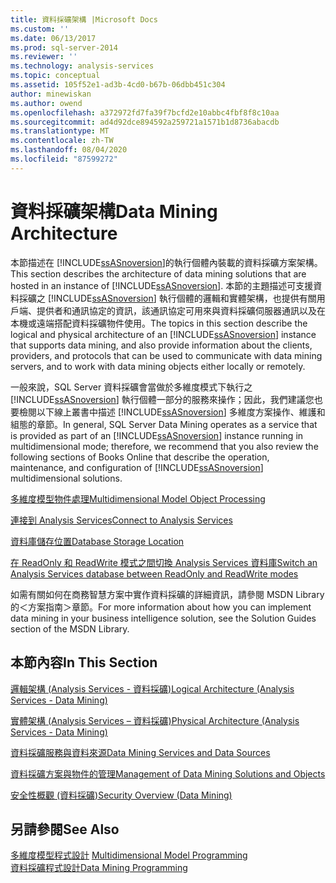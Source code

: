 ```yaml
---
title: 資料採礦架構 |Microsoft Docs
ms.custom: ''
ms.date: 06/13/2017
ms.prod: sql-server-2014
ms.reviewer: ''
ms.technology: analysis-services
ms.topic: conceptual
ms.assetid: 105f52e1-ad3b-4cd0-b67b-06dbb451c304
author: minewiskan
ms.author: owend
ms.openlocfilehash: a372972fd7fa39f7bcfd2e10abbc4fbf8f8c10aa
ms.sourcegitcommit: ad4d92dce894592a259721a1571b1d8736abacdb
ms.translationtype: MT
ms.contentlocale: zh-TW
ms.lasthandoff: 08/04/2020
ms.locfileid: "87599272"
---
```

# <a name="data-mining-architecture"></a><span data-ttu-id="f067d-102">資料採礦架構</span><span class="sxs-lookup"><span data-stu-id="f067d-102">Data Mining Architecture</span></span>
  <span data-ttu-id="f067d-103">本節描述在 [!INCLUDE[ssASnoversion](../../includes/ssasnoversion-md.md)]的執行個體內裝載的資料採礦方案架構。</span><span class="sxs-lookup"><span data-stu-id="f067d-103">This section describes the architecture of data mining solutions that are hosted in an instance of [!INCLUDE[ssASnoversion](../../includes/ssasnoversion-md.md)].</span></span> <span data-ttu-id="f067d-104">本節的主題描述可支援資料採礦之 [!INCLUDE[ssASnoversion](../../includes/ssasnoversion-md.md)] 執行個體的邏輯和實體架構，也提供有關用戶端、提供者和通訊協定的資訊，該通訊協定可用來與資料採礦伺服器通訊以及在本機或遠端搭配資料採礦物件使用。</span><span class="sxs-lookup"><span data-stu-id="f067d-104">The topics in this section describe the logical and physical architecture of an [!INCLUDE[ssASnoversion](../../includes/ssasnoversion-md.md)] instance that supports data mining, and also provide information about the clients, providers, and protocols that can be used to communicate with data mining servers, and to work with data mining objects either locally or remotely.</span></span>  
  
 <span data-ttu-id="f067d-105">一般來說，SQL Server 資料採礦會當做於多維度模式下執行之 [!INCLUDE[ssASnoversion](../../includes/ssasnoversion-md.md)] 執行個體一部分的服務來操作；因此，我們建議您也要檢閱以下線上叢書中描述 [!INCLUDE[ssASnoversion](../../includes/ssasnoversion-md.md)] 多維度方案操作、維護和組態的章節。</span><span class="sxs-lookup"><span data-stu-id="f067d-105">In general, SQL Server Data Mining operates as a service that is provided as part of an [!INCLUDE[ssASnoversion](../../includes/ssasnoversion-md.md)] instance running in multidimensional mode; therefore, we recommend that you also review the following sections of Books Online that describe the operation, maintenance, and configuration of [!INCLUDE[ssASnoversion](../../includes/ssasnoversion-md.md)] multidimensional solutions.</span></span>  
  
 [<span data-ttu-id="f067d-106">多維度模型物件處理</span><span class="sxs-lookup"><span data-stu-id="f067d-106">Multidimensional Model Object Processing</span></span>](../multidimensional-models/processing-a-multidimensional-model-analysis-services.md)  
  
 [<span data-ttu-id="f067d-107">連接到 Analysis Services</span><span class="sxs-lookup"><span data-stu-id="f067d-107">Connect to Analysis Services</span></span>](../instances/connect-to-analysis-services.md)  
  
 [<span data-ttu-id="f067d-108">資料庫儲存位置</span><span class="sxs-lookup"><span data-stu-id="f067d-108">Database Storage Location</span></span>](../multidimensional-models/database-storage-location.md)  
  
 [<span data-ttu-id="f067d-109">在 ReadOnly 和 ReadWrite 模式之間切換 Analysis Services 資料庫</span><span class="sxs-lookup"><span data-stu-id="f067d-109">Switch an Analysis Services database between ReadOnly and ReadWrite modes</span></span>](../multidimensional-models/switch-an-analysis-services-database-between-readonly-and-readwrite-modes.md)  
  
 <span data-ttu-id="f067d-110">如需有關如何在商務智慧方案中實作資料採礦的詳細資訊，請參閱 MSDN Library 的＜方案指南＞章節。</span><span class="sxs-lookup"><span data-stu-id="f067d-110">For more information about how you can implement data mining in your business intelligence solution, see the Solution Guides section of the MSDN Library.</span></span>  
  
## <a name="in-this-section"></a><span data-ttu-id="f067d-111">本節內容</span><span class="sxs-lookup"><span data-stu-id="f067d-111">In This Section</span></span>  
 [<span data-ttu-id="f067d-112">邏輯架構 &#40;Analysis Services - 資料採礦&#41;</span><span class="sxs-lookup"><span data-stu-id="f067d-112">Logical Architecture &#40;Analysis Services - Data Mining&#41;</span></span>](logical-architecture-analysis-services-data-mining.md)  
  
 [<span data-ttu-id="f067d-113">實體架構 &#40;Analysis Services – 資料採礦&#41;</span><span class="sxs-lookup"><span data-stu-id="f067d-113">Physical Architecture &#40;Analysis Services - Data Mining&#41;</span></span>](physical-architecture-analysis-services-data-mining.md)  
  
 [<span data-ttu-id="f067d-114">資料採礦服務與資料來源</span><span class="sxs-lookup"><span data-stu-id="f067d-114">Data Mining Services and Data Sources</span></span>](data-mining-services-and-data-sources.md)  
  
 [<span data-ttu-id="f067d-115">資料採礦方案與物件的管理</span><span class="sxs-lookup"><span data-stu-id="f067d-115">Management of Data Mining Solutions and Objects</span></span>](management-of-data-mining-solutions-and-objects.md)  
  
 [<span data-ttu-id="f067d-116">安全性概觀 &#40;資料採礦&#41;</span><span class="sxs-lookup"><span data-stu-id="f067d-116">Security Overview &#40;Data Mining&#41;</span></span>](security-overview-data-mining.md)  
  
## <a name="see-also"></a><span data-ttu-id="f067d-117">另請參閱</span><span class="sxs-lookup"><span data-stu-id="f067d-117">See Also</span></span>  
 <span data-ttu-id="f067d-118">[多維度模型程式設計](../multidimensional-models/multidimensional-model-programming.md) </span><span class="sxs-lookup"><span data-stu-id="f067d-118">[Multidimensional Model Programming](../multidimensional-models/multidimensional-model-programming.md) </span></span>  
 [<span data-ttu-id="f067d-119">資料採礦程式設計</span><span class="sxs-lookup"><span data-stu-id="f067d-119">Data Mining Programming</span></span>](../dev-guide/data-mining-programming.md)  
  
  
